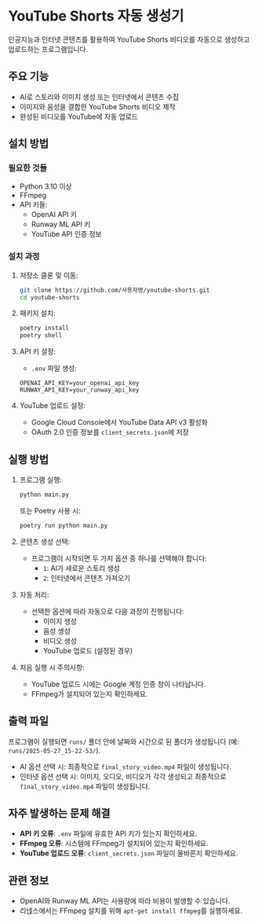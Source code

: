 # YouTube Shorts 자동 생성기

인공지능과 인터넷 콘텐츠를 활용하여 YouTube Shorts 비디오를 자동으로 생성하고 업로드하는 프로그램입니다.

## 주요 기능

- AI로 스토리와 이미지 생성 또는 인터넷에서 콘텐츠 수집
- 이미지와 음성을 결합한 YouTube Shorts 비디오 제작
- 완성된 비디오를 YouTube에 자동 업로드

## 설치 방법

### 필요한 것들

- Python 3.10 이상
- FFmpeg
- API 키들:
  - OpenAI API 키
  - Runway ML API 키
  - YouTube API 인증 정보

### 설치 과정

1. 저장소 클론 및 이동:
   ```bash
   git clone https://github.com/사용자명/youtube-shorts.git
   cd youtube-shorts
   ```

2. 패키지 설치:
   ```bash
   poetry install
   poetry shell
   ```

3. API 키 설정:
   - `.env` 파일 생성:
   ```
   OPENAI_API_KEY=your_openai_api_key
   RUNWAY_API_KEY=your_runway_api_key
   ```

4. YouTube 업로드 설정:
   - Google Cloud Console에서 YouTube Data API v3 활성화
   - OAuth 2.0 인증 정보를 `client_secrets.json`에 저장

## 실행 방법

1. 프로그램 실행:
   ```bash
   python main.py
   ```
   또는 Poetry 사용 시:
   ```bash
   poetry run python main.py
   ```

2. 콘텐츠 생성 선택:
   - 프로그램이 시작되면 두 가지 옵션 중 하나를 선택해야 합니다:
     - `1`: AI가 새로운 스토리 생성
     - `2`: 인터넷에서 콘텐츠 가져오기

3. 자동 처리:
   - 선택한 옵션에 따라 자동으로 다음 과정이 진행됩니다:
     - 이미지 생성
     - 음성 생성
     - 비디오 생성
     - YouTube 업로드 (설정된 경우)

4. 처음 실행 시 주의사항:
   - YouTube 업로드 시에는 Google 계정 인증 창이 나타납니다.
   - FFmpeg가 설치되어 있는지 확인하세요.

## 출력 파일

프로그램이 실행되면 `runs/` 폴더 안에 날짜와 시간으로 된 폴더가 생성됩니다 (예: `runs/2025-05-27_15-22-53/`).

- AI 옵션 선택 시: 최종적으로 `final_story_video.mp4` 파일이 생성됩니다.
- 인터넷 옵션 선택 시: 이미지, 오디오, 비디오가 각각 생성되고 최종적으로 `final_story_video.mp4` 파일이 생성됩니다.

## 자주 발생하는 문제 해결

- **API 키 오류**: `.env` 파일에 유효한 API 키가 있는지 확인하세요.
- **FFmpeg 오류**: 시스템에 FFmpeg가 설치되어 있는지 확인하세요.
- **YouTube 업로드 오류**: `client_secrets.json` 파일이 올바른지 확인하세요.

## 관련 정보

- OpenAI와 Runway ML API는 사용량에 따라 비용이 발생할 수 있습니다.
- 리넩스에서는 FFmpeg 설치를 위해 `apt-get install ffmpeg`를 실행하세요.